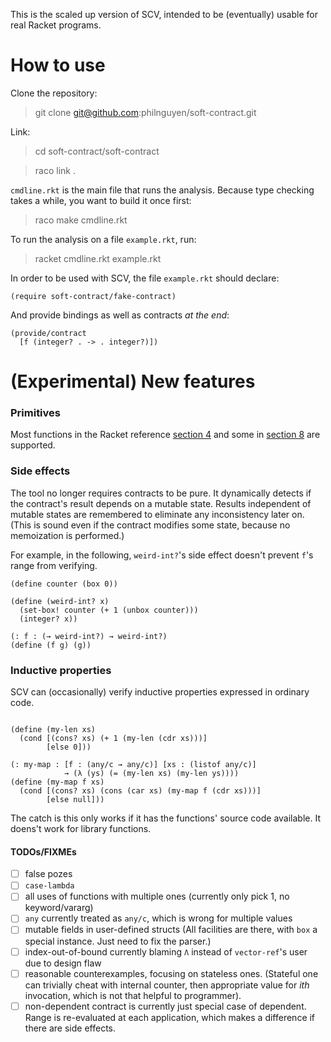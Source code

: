 This is the scaled up version of SCV,
intended to be (eventually) usable for real Racket programs.

How to use
=========================================

Clone the repository:

> git clone git@github.com:philnguyen/soft-contract.git

Link:

> cd soft-contract/soft-contract

> raco link .

`cmdline.rkt` is the main file that runs the analysis.
Because type checking takes a while, you want to build it once first:

> raco make cmdline.rkt

To run the analysis on a file `example.rkt`, run:

> racket cmdline.rkt example.rkt

In order to be used with SCV, the file `example.rkt` should declare:

```{racket}
(require soft-contract/fake-contract)
```

And provide bindings as well as contracts *at the end*:

```{racket}
(provide/contract
  [f (integer? . -> . integer?)])
```


(Experimental) New features
=========================================

### Primitives

Most functions in the Racket reference [section 4](http://docs.racket-lang.org/reference/data.html)
and some in [section 8](http://docs.racket-lang.org/reference/contracts.html)
are supported.


### Side effects

The tool no longer requires contracts to be pure.
It dynamically detects if the contract's result depends on a mutable state.
Results independent of mutable states are remembered
to eliminate any inconsistency later on.
(This is sound even if the contract modifies some state,
because no memoization is performed.)

For example, in the following, `weird-int?`'s side effect
doesn't prevent `f`'s range from verifying.

```{racket}
(define counter (box 0))

(define (weird-int? x)
  (set-box! counter (+ 1 (unbox counter)))
  (integer? x))

(: f : (→ weird-int?) → weird-int?)
(define (f g) (g))
```


### Inductive properties

SCV can (occasionally) verify inductive properties expressed in ordinary code.

```{racket}

(define (my-len xs)
  (cond [(cons? xs) (+ 1 (my-len (cdr xs)))]
        [else 0]))

(: my-map : [f : (any/c → any/c)] [xs : (listof any/c)]
            → (λ (ys) (= (my-len xs) (my-len ys))))
(define (my-map f xs)
  (cond [(cons? xs) (cons (car xs) (my-map f (cdr xs)))]
        [else null]))
```

The catch is this only works if it has the functions' source code available.
It doens't work for library functions.


#### TODOs/FIXMEs
* [ ] false pozes
* [ ] `case-lambda`
* [ ] all uses of functions with multiple ones (currently only pick 1, no keyword/vararg)
* [ ] `any` currently treated as `any/c`, which is wrong for multiple values
* [ ] mutable fields in user-defined structs (All facilities are there, with `box` a special instance. Just need to fix the parser.)
* [ ] index-out-of-bound currently blaming `Λ` instead of `vector-ref`'s user due to design flaw
* [ ] reasonable counterexamples, focusing on stateless ones.
      (Stateful one can trivially cheat with internal counter, then appropriate value for *ith* invocation,
       which is not that helpful to programmer).
* [ ] non-dependent contract is currently just special case of dependent.
      Range is re-evaluated at each application, which makes a difference if there are side effects.
